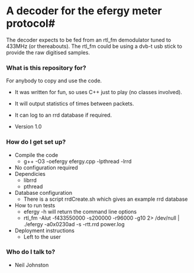 # A decoder for the efergy meter protocol#
The decoder expects to be fed from an rtl_fm demodulator tuned to 433MHz (or
thereabouts). The rtl_fm could be using a dvb-t usb stick to provide the 
raw digitised samples.

### What is this repository for? ###
For anybody to copy and use the code.

* It was written for fun, so uses C++ just to play (no classes involved).
* It will output statistics of times between packets.
* It can log to an rrd database if required.

* Version 1.0

### How do I get set up? ###

* Compile the code
    * g++ -O3 -oefergy efergy.cpp -lpthread -lrrd
* No configuration required
* Dependicies
    * librrd
    * pthread
* Database configuration
    * There is a script rrdCreate.sh which gives an example rrd database
* How to run tests
    * efergy -h will return the command line options
    * rtl_fm -Alut -f433550000 -s200000 -r96000 -g10 2> /dev/null | ./efergy -a0x0230ad -s -rtt.rrd power.log
* Deployment instructions
    * Left to the user

### Who do I talk to? ###

* Neil Johnston